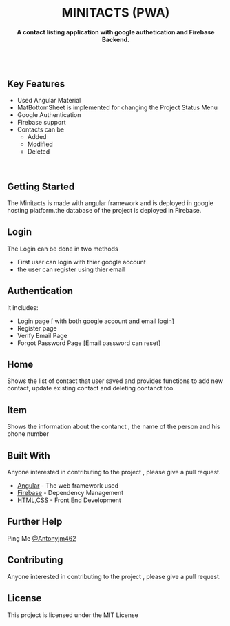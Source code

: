 <h1 align="center">
  MINITACTS (PWA)
  <br>
</h1>

<h4 align="center">
A contact listing application with google authetication and Firebase Backend.
</h4>

<br><br>

## Key Features

* Used Angular Material 
* MatBottomSheet is implemented for changing the Project Status Menu
* Google Authentication 
* Firebase support
* Contacts can be
  - Added
  - Modified
  - Deleted

<br>

## Getting Started

The Minitacts is made with angular framework and is deployed in google hosting platform.the database of the project is deployed in Firebase.

## Login
The Login can be done in two methods 
- First user can login with thier google account
- the user can register using thier email

## Authentication
It includes:
 - Login page [ with both google account and email login]
 - Register page
 - Verify Email Page
 - Forgot Password Page [Email password can reset]


## Home

Shows the list of contact that user saved and provides functions to add new contact, update existing contact and deleting contanct too.

## Item

Shows the information about the contanct , the name of the person and his phone number

## Built With

Anyone interested in contributing to the project , please give a pull request.

* [Angular](https://angular.io/start) - The web framework used
* [Firebase](https://firebase.google.com/) - Dependency Management
* [HTML,CSS](https://www.w3schools.com/html/html_css.asp) - Front End Development

## Further Help

Ping Me [@Antonyjm462](https://github.com/antonyjm462)


## Contributing

Anyone interested in contributing to the project , please give a pull request.

## License

This project is licensed under the MIT License 

